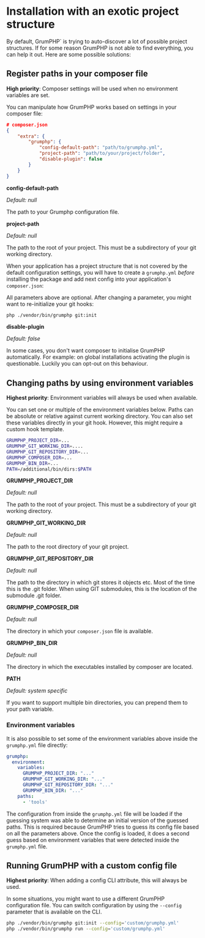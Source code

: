 # Installation with an exotic project structure

By default, GrumPHP` is trying to auto-discover a lot of possible project structures.
If for some reason GrumPHP is not able to find everything, you can help it out.
Here are some possible solutions:


## Register paths in your composer file

**High priority**: Composer settings will be used when no environment variables are set.

You can manipulate how GrumPHP works based on settings in your composer file:


```json
# composer.json
{
    "extra": {
        "grumphp": {
            "config-default-path": "path/to/grumphp.yml",
            "project-path": "path/to/your/project/folder",
            "disable-plugin": false
        }
    }
}
```
**config-default-path**

*Default: null*

The path to your Grumphp configuration file.


**project-path**

*Default: null*

The path to the root of your project. This must be a subdirectory of your git working directory.


When your application has a project structure that is not covered by the default configuration settings,
you will have to create a `grumphp.yml` *before* installing the package
and add next config into your application's `composer.json`:

All parameters above are optional.
After changing a parameter, you might want to re-initialize your git hooks:

```sh
php ./vendor/bin/grumphp git:init
```

**disable-plugin**

*Default: false*

In some cases, you don't want composer to initialise GrumPHP automatically.
For example: on global installations activating the plugin is questionable.
Luckily you can opt-out on this behaviour.


## Changing paths by using environment variables

**Highest priority**: Environment variables will always be used when available.

You can set one or multiple of the environment variables below.
Paths can be absolute or relative against current working directory.
You can also set these variables directly in your git hook. However, this might require a custom hook template.

```sh
GRUMPHP_PROJECT_DIR=...
GRUMPHP_GIT_WORKING_DIR=....
GRUMPHP_GIT_REPOSITORY_DIR=...
GRUMPHP_COMPOSER_DIR=...
GRUMPHP_BIN_DIR=...
PATH=/additional/bin/dirs:$PATH
```

**GRUMPHP_PROJECT_DIR**

*Default: null*

The path to the root of your project. This must be a subdirectory of your git working directory.

**GRUMPHP_GIT_WORKING_DIR**

*Default: null*

The path to the root directory of your git project.

**GRUMPHP_GIT_REPOSITORY_DIR**

*Default: null*

The path to the directory in which git stores it objects etc.
Most of the time this is the .git folder.
When using GIT submodules, this is the location of the submodule .git folder.

**GRUMPHP_COMPOSER_DIR**

*Default: null*

The directory in which your `composer.json` file is available.

**GRUMPHP_BIN_DIR**

*Default: null*

The directory in which the executables installed by composer are located.

**PATH**

*Default: system specific*

If you want to support multiple bin directories, you can prepend them to your path variable.


### Environment variables

It is also possible to set some of the environment variables above inside the `grumphp.yml` file directly:

```yaml
grumphp:
  environment:
    variables:
      GRUMPHP_PROJECT_DIR: "..."
      GRUMPHP_GIT_WORKING_DIR: "..."
      GRUMPHP_GIT_REPOSITORY_DIR: "..."
      GRUMPHP_BIN_DIR: "..."
    paths:
      - 'tools' 
```

The configuration from inside the `grumphp.yml` file will be loaded if the guessing system was able to determine an initial version of the guessed paths.
This is required because GrumPHP tries to guess its config file based on all the parameters above.
Once the config is loaded, it does a second guess based on environment variables that were detected inside the `grumphp.yml` file.


## Running GrumPHP with a custom config file

**Highest priority**: When adding a config CLI attribute, this will always be used.

In some situations, you might want to use a different GrumPHP configuration file.
You can switch configuration by using the `--config` parameter that is available on the CLI.

```sh
php ./vendor/bin/grumphp git:init --config='custom/grumphp.yml'
php ./vendor/bin/grumphp run --config='custom/grumphp.yml'
```
